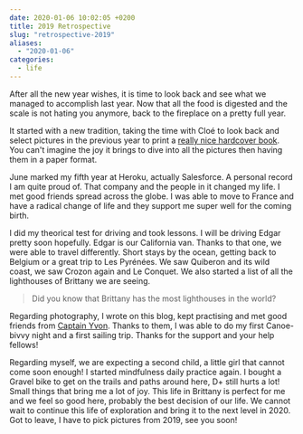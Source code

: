 ```yaml
---
date: 2020-01-06 10:02:05 +0200
title: 2019 Retrospective
slug: "retrospective-2019"
aliases:
  - "2020-01-06"
categories:
  - life
---
```


After all the new year wishes, it is time to look back and see what we managed to accomplish last year. Now that all the food is digested and the scale is not hating you anymore, back to the fireplace on a pretty full year.

It started with a new tradition, taking the time with Cloé to look back and select pictures in the previous year to print a [really nice hardcover book](https://www.rosemood.fr/album-photo/livre-photo-couverture-tissu/). You can't imagine the joy it brings to dive into all the pictures then having them in a paper format.

June marked my fifth year at Heroku, actually Salesforce. A personal record I am quite proud of. That company and the people in it changed my life. I met good friends spread across the globe. I was able to move to France and have a radical change of life and they support me super well for the coming birth.

I did my theorical test for driving and took lessons. I will be driving Edgar pretty soon hopefully. Edgar is our California van. Thanks to that one, we were able to travel differently. Short stays by the ocean, getting back to Belgium or a great trip to Les Pyrénées. We saw Quiberon and its wild coast, we saw Crozon again and Le Conquet. We also started a list of all the lighthouses of Brittany we are seeing.

> Did you know that Brittany has the most lighthouses in the world?

Regarding photography, I wrote on this blog, kept practising and met good friends from [Captain Yvon](https://captainyvon.fr). Thanks to them, I was able to do my first Canoe-bivvy night and a first sailing trip. Thanks for the support and your help fellows!

Regarding myself, we are expecting a second child, a little girl that cannot come soon enough! I started mindfulness daily practice again. I bought a Gravel bike to get on the trails and paths around here, D+ still hurts a lot! Small things that bring me a lot of joy. This life in Brittany is perfect for me and we feel so good here, probably the best decision of our life. We cannot wait to continue this life of exploration and bring it to the next level in 2020. Got to leave, I have to pick pictures from 2019, see you soon!
